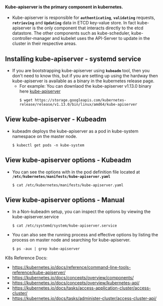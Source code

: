 

#### Kube-apiserver is the primary component in kubernetes.
- Kube-apiserver is responsible for **`authenticating`**, **`validating`** requests, **`retrieving`** and **`Updating`** data in ETCD key-value store. In fact kube-apiserver is the only component that interacts directly to the etcd datastore. The other components such as kube-scheduler, kube-controller-manager and kubelet uses the API-Server to update in the cluster in their respective areas.
  

  
## Installing kube-apiserver - systemd service

- If you are bootstrapping kube-apiserver using **`kubeadm`** tool, then you don't need to know this, but if you are setting up using the hardway then kube-apiserver is available as a binary in the kubernetes release page.
  - For example: You can downlaod the kube-apiserver v1.13.0 binary here [kube-apiserver](https://storage.googleapis.com/kubernetes-release/release/v1.13.0/bin/linux/amd64/kube-apiserver)
    ```
    $ wget https://storage.googleapis.com/kubernetes-release/release/v1.13.0/bin/linux/amd64/kube-apiserver
    ```

 
## View kube-apiserver - Kubeadm
- kubeadm deploys the kube-apiserver as a pod in kube-system namespace on the master node.
  ```
  $ kubectl get pods -n kube-system
  ```
   

   
## View kube-apiserver options - Kubeadm
- You can see the options with in the pod definition file located at **`/etc/kubernetes/manifests/kube-apiserver.yaml`**
  ```
  $ cat /etc/kubernetes/manifests/kube-apiserver.yaml
  ```
  

   
## View kube-apiserver options - Manual
- In a Non-kubeadm setup, you can inspect the options by viewing the kube-apiserver.service
  ```
  $ cat /etc/systemd/system/kube-apiserver.service
  ```
  
   
- You can also see the running process and effective options by listing the process on master node and searching for kube-apiserver.
  ```
  $ ps -aux | grep kube-apiserver
  ```


K8s Reference Docs:
- https://kubernetes.io/docs/reference/command-line-tools-reference/kube-apiserver/
- https://kubernetes.io/docs/concepts/overview/components/
- https://kubernetes.io/docs/concepts/overview/kubernetes-api/
- https://kubernetes.io/docs/tasks/access-application-cluster/access-cluster/
- https://kubernetes.io/docs/tasks/administer-cluster/access-cluster-api/
